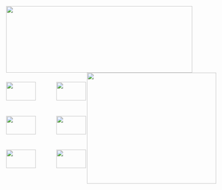 <a href="https://github.com/Henrique307"/>
<img width="100%" height="180em" src="https://github-readme-stats.vercel.app/api?username=Henrique307&show_icons=true&layout=compact&theme=github_dark&custom_title=Minhas%20contribuicoes%20no%20GitHub&include_all_commits=true&hide=contribs&count_private=true"/>
<div style="display:flex;justify-content:space-evenly" width="1px" align="left">
    <section style="margin-top:25px;display:grid;grid-column-gap:4em;grid-template-columns:1fr 1fr;grid-template-rows:1fr 1fr 1fr" class="icones">
        <img height="50px" width="80px" src="https://cdn.jsdelivr.net/gh/devicons/devicon/icons/react/react-original.svg" />
        <img height="50px" width="80px" src="https://cdn.jsdelivr.net/gh/devicons/devicon/icons/html5/html5-plain-wordmark.svg" />
        <img height="50px" width="80px" src="https://cdn.jsdelivr.net/gh/devicons/devicon/icons/css3/css3-plain-wordmark.svg" />
        <img height="50px" width="80px" src="https://cdn.jsdelivr.net/gh/devicons/devicon/icons/kotlin/kotlin-original.svg" />
        <img height="50px" width="80px" src="https://cdn.jsdelivr.net/gh/devicons/devicon/icons/python/python-original.svg" />
        <img height="50px" width="80px" src="https://cdn.jsdelivr.net/gh/devicons/devicon/icons/javascript/javascript-plain.svg" />
    </section>
    <img width="350rem" align="right" height="300em" src="https://github-readme-stats.vercel.app/api/top-langs/?username=Henrique307&langs_count=6&custom_title=Linguagens%20mais%20usadas&layout=default&theme=github_dark"/>
</div>

